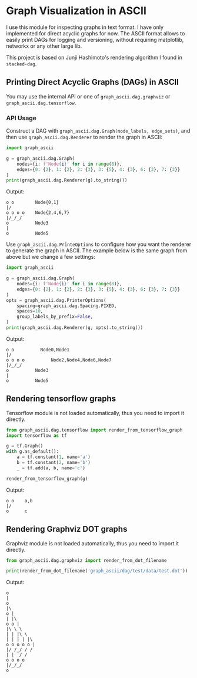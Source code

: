 # Graph Visualization in ASCII

I use this module for inspecting graphs in text format.
I have only implemented for direct acyclic graphs for now.
The ASCII format allows to easily print DAGs for logging and versioning, without requiring matplotlib, networkx or any other large lib.

This project is based on Junji Hashimoto's rendering algorithm I found in `stacked-dag`.

## Printing Direct Acyclic Graphs (DAGs) in ASCII

You may use the internal API or one of `graph_ascii.dag.graphviz` or `graph_ascii.dag.tensorflow`.

### API Usage

Construct a DAG with `graph_ascii.dag.Graph(node_labels, edge_sets)`, and then use `graph_ascii.dag.Renderer` to render the graph in ASCII:

```python
import graph_ascii

g = graph_ascii.dag.Graph(
    nodes={i: f'Node{i}' for i in range(8)},
    edges={0: {2}, 1: {2}, 2: {3}, 3: {5}, 4: {3}, 6: {3}, 7: {3}}
)
print(graph_ascii.dag.Renderer(g).to_string())
```
Output:

```
o o        Node{0,1}
|/
o o o o    Node{2,4,6,7}
|/_/_/
o          Node3
|
o          Node5
```

Use `graph_ascii.dag.PrinteOptions` to configure how you want the renderer to generate the graph in ASCII.
The example below is the same graph from above but we change a few settings:

```python
import graph_ascii

g = graph_ascii.dag.Graph(
    nodes={i: f'Node{i}' for i in range(8)},
    edges={0: {2}, 1: {2}, 2: {3}, 3: {5}, 4: {3}, 6: {3}, 7: {3}}
)
opts = graph_ascii.dag.PrinterOptions(
    spacing=graph_ascii.dag.Spacing.FIXED,
    spaces=10,
    group_labels_by_prefix=False,
)
print(graph_ascii.dag.Renderer(g, opts).to_string())
```
Output:

```
o o          Node0,Node1
|/
o o o o          Node2,Node4,Node6,Node7
|/_/_/
o          Node3
|
o          Node5
```
## Rendering tensorflow graphs

Tensorflow module is not loaded automatically, thus you need to import it directly.

```python
from graph_ascii.dag.tensorflow import render_from_tensorflow_graph
import tensorflow as tf

g = tf.Graph()
with g.as_default():
    a = tf.constant(1, name='a')
    b = tf.constant(2, name='b')
    _ = tf.add(a, b, name='c')

render_from_tensorflow_graph(g)
```
Output:
```
o o    a,b
|/
o      c
```

## Rendering Graphviz DOT graphs

Graphviz module is not loaded automatically, thus you need to import it directly.

```python
from graph_ascii.dag.graphviz import render_from_dot_filename

print(render_from_dot_filename('graph_ascii/dag/test/data/test.dot'))
```
Output:
```
o
|
o
|\
o |
| |\
o o |
|\ \ \
| | |\ \
| | | | |\
o o o o o |
|/ /_/ / /
| |  / /
o o o o
|/_/_/
o
```
